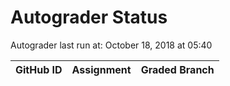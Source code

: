 # Autograder Status
Autograder last run at: October 18, 2018 at 05:40

| GitHub ID | Assignment | Graded Branch |
|-----------|------------|---------------|
